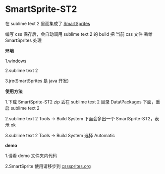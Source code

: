 SmartSprite-ST2
===============

在 sublime text 2 里面集成了  <a href="http://csssprites.org/" target="_blank">SmartSprites</a>

编写 css 保存后，会自动调用 sublime text 2 的 build 把 当前 css 文件 丢给 SmartSprites 处理

<b>环境</b>

1.windows

2.sublime text 2

3.jre(SmartSprites 是 java 开发)


<b>使用方法</b>

1.下载 SmartSprite-ST2 zip 丢在 sublime text 2 目录  Data\Packages 下面，重启 sublime text 2

2.sublime text 2 Tools -> Build System 下面会多出一个 SmartSprite-ST2，表示 ok

3.sublime text 2 Tools -> Build System 选择 Automatic

<b>demo</b>

1.请看 demo 文件夹内代码

2.SmartSprite 使用请移步到 <a href="http://csssprites.org/" target="_blank">csssprites.org</a>
